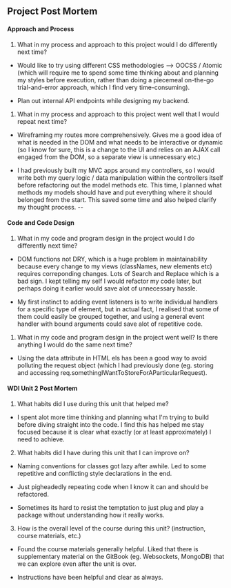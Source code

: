 ## Project Post Mortem

#### Approach and Process

1. What in my process and approach to this project would I do differently next time?

 - Would like to try using different CSS methodologies --> OOCSS / Atomic (which will require me to spend some time thinking about and planning my styles before execution, rather than doing a piecemeal on-the-go trial-and-error approach, which I find very time-consuming). 

- Plan out internal API endpoints while designing my backend.

1. What in my process and approach to this project went well that I would repeat next time?

- Wireframing my routes more comprehensively. Gives me a good idea of what is needed in the DOM and what needs to be interactive or dynamic (so I know for sure, this is a change to the UI and relies on an AJAX call engaged from the DOM, so a separate view is unnecessary etc.)

- I had previously built my MVC apps around my controllers, so I would write both my query logic / data manipulation within the controllers itself before refactoring out the model methods etc. This time, I planned what methods my models should have and put everything where it should belonged from the start. This saved some time and also helped clarify my thought process.
--

#### Code and Code Design

1. What in my code and program design in the project would I do differently next time?

- DOM functions not DRY, which is a huge problem in maintainability because every change to my views (classNames, new elements etc) requires correponding changes. Lots of Search and Replace which is a bad sign. I kept telling my self I would refactor my code later, but perhaps doing it earlier would save alot of unnecessary hassle. 

- My first instinct to adding event listeners is to write individual handlers for a specific type of element, but in actual fact, I realised that some of them could easily be grouped together, and using a general event handler with bound arguments could save alot of repetitive code. 

1. What in my code and program design in the project went well? Is there anything I would do the same next time?

- Using the data attribute in HTML els has been a good way to avoid polluting the request object (which I had previously done (eg. storing and accessing req.somethingIWantToStoreForAParticularRequest).

#### WDI Unit 2 Post Mortem
1. What habits did I use during this unit that helped me?

- I spent alot more time thinking and planning what I'm trying to build before diving straight into the code. I find this has helped me stay focused because it is clear what exactly (or at least approximately) I need to achieve. 

2. What habits did I have during this unit that I can improve on?

- Naming conventions for classes got lazy after awhile. Led to some repetitive and conflicting style declarations in the end.

- Just pigheadedly repeating code when I know it can and should be refactored.

- Sometimes its hard to resist the temptation to just plug and play a package without understanding how it really works.   

3. How is the overall level of the course during this unit? (instruction, course materials, etc.)

- Found the course materials generally helpful. Liked that there is supplementary material on the GitBook (eg. Websockets, MongoDB) that we can explore even after the unit is over. 

- Instructions have been helpful and clear as always. 
